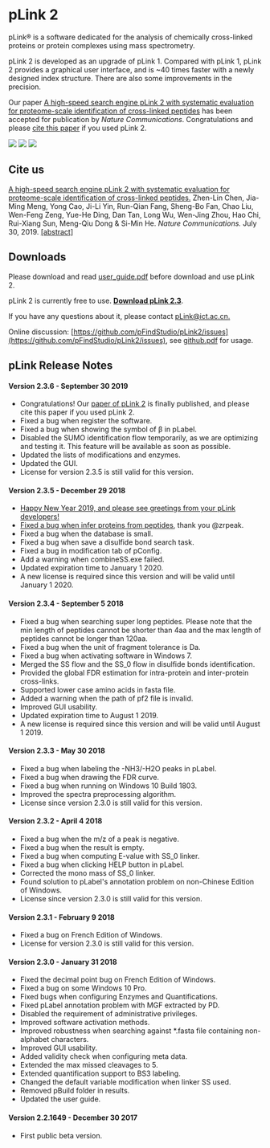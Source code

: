 # pLink 2

pLink® is a software dedicated for the analysis of chemically cross-linked proteins or protein complexes using mass spectrometry.

pLink 2 is developed as an upgrade of pLink 1. Compared with pLink 1, pLink 2 provides a graphical user interface, and is ~40 times faster with a newly designed index structure. There are also some improvements in the precision.

Our paper [A high-speed search engine pLink 2 with systematic evaluation for proteome-scale identification of cross-linked peptides](https://www.nature.com/articles/s41467-019-11337-z) has been accepted for publication by *Nature Communications*. Congratulations and please [cite this paper](https://github.com/pFindStudio/pLink2#cite-us) if you used pLink 2.

![](http://pfind.ict.ac.cn/software/pLink/pLink_2_work%EF%AC%82ow.png)
![](http://pfind.ict.ac.cn/software/pLink/pLink2.png)
![](http://pfind.ict.ac.cn/software/pLink/pLabel.png)


## Cite us
[A high-speed search engine pLink 2 with systematic evaluation for proteome-scale identification of cross-linked peptides.](https://www.nature.com/articles/s41467-019-11337-z.pdf)
Zhen-Lin Chen, Jia-Ming Meng, Yong Cao, Ji-Li Yin, Run-Qian Fang, Sheng-Bo Fan, Chao Liu, Wen-Feng Zeng, Yue-He Ding, Dan Tan, Long Wu, Wen-Jing Zhou, Hao Chi, Rui-Xiang Sun, Meng-Qiu Dong & Si-Min He.
*Nature Communications.* July 30, 2019. [[abstract]](https://www.nature.com/articles/s41467-019-11337-z)

## Downloads
Please download and read [user_guide.pdf](http://pfind.ict.ac.cn/software/pLink/pLink2%20User%20Guide.pdf) before download and use pLink 2.

pLink 2 is currently free to use. **[Download pLink 2.3](https://github.com/pFindStudio/pLink2/raw/master/installer/pLink2.3.6.exe)**.

If you have any questions about it, please contact [pLink@ict.ac.cn.](mailto:pLink@ict.ac.cn)

Online discussion: [https://github.com/pFindStudio/pLink2/issues](https://github.com/pFindStudio/pLink2/issues), see [github.pdf](http://pfind.ict.ac.cn/file/github.pdf) for usage.

## pLink Release Notes

#### Version 2.3.6 - September 30 2019
* Congratulations! Our [paper of pLink 2](https://www.nature.com/articles/s41467-019-11337-z) is finally published, and please cite this paper if you used pLink 2.
* Fixed a bug when register the software.
* Fixed a bug when showing the symbol of β in pLabel.
* Disabled the SUMO identification flow temporarily, as we are optimizing and testing it. This feature will be available as soon as possible.
* Updated the lists of modifications and enzymes.
* Updated the GUI.
* License for version 2.3.5 is still valid for this version.
#### Version 2.3.5 - December 29 2018
* [Happy New Year 2019, and please see greetings from your pLink developers!](http://pfind.ict.ac.cn/news.html#pLink_Greetings_2019)
* [Fixed a bug when infer proteins from peptides](https://github.com/pFindStudio/pLink2/issues/39), thank you @zrpeak.
* Fixed a bug when the database is small.
* Fixed a bug when save a disulfide bond search task.
* Fixed a bug in modification tab of pConfig.
* Add a warning when combineSS.exe failed.
* Updated expiration time to January 1 2020.
* A new license is required since this version and will be valid until January 1 2020.
#### Version 2.3.4 - September 5 2018
* Fixed a bug when searching super long peptides. Please note that the min length of peptides cannot be shorter than 4aa and the max length of peptides cannot be longer than 120aa.
* Fixed a bug when the unit of fragment tolerance is Da.
* Fixed a bug when activating software in Windows 7.
* Merged the SS flow and the SS_0 flow in disulfide bonds identification.
* Provided the global FDR estimation for intra-protein and inter-protein cross-links.
* Supported lower case amino acids in fasta file.
* Added a warning when the path of pf2 file is invalid.
* Improved GUI usability.
* Updated expiration time to August 1 2019.
* A new license is required since this version and will be valid until August 1 2019.
#### Version 2.3.3 - May 30 2018
* Fixed a bug when labeling the -NH3/-H2O peaks in pLabel.
* Fixed a bug when drawing the FDR curve.
* Fixed a bug when running on Windows 10 Build 1803.
* Improved the spectra preprocessing algorithm.
* License since version 2.3.0 is still valid for this version.
#### Version 2.3.2 - April 4 2018
* Fixed a bug when the m/z of a peak is negative.
* Fixed a bug when the result is empty.
* Fixed a bug when computing E-value with SS_0 linker.
* Fixed a bug when clicking HELP button in pLabel.
* Corrected the mono mass of SS_0 linker.
* Found solution to pLabel's annotation problem on non-Chinese Edition of Windows.
* License since version 2.3.0 is still valid for this version.
#### Version 2.3.1 - February 9 2018
* Fixed a bug on French Edition of Windows.
* License for version 2.3.0 is still valid for this version.
#### Version 2.3.0 - January 31 2018
* Fixed the decimal point bug on French Edition of Windows.
* Fixed a bug on some Windows 10 Pro.
* Fixed bugs when configuring Enzymes and Quantifications.
* Fixed pLabel annotation problem with MGF extracted by PD.
* Disabled the requirement of administrative privileges.
* Improved software activation methods.
* Improved robustness when searching against *.fasta file containing non-alphabet characters.
* Improved GUI usability.
* Added validity check when configuring meta data.
* Extended the max missed cleavages to 5.
* Extended quantification support to BS3 labeling.
* Changed the default variable modification when linker SS used.
* Removed pBuild folder in results.
* Updated the user guide.
#### Version 2.2.1649 - December 30 2017
* First public beta version.

